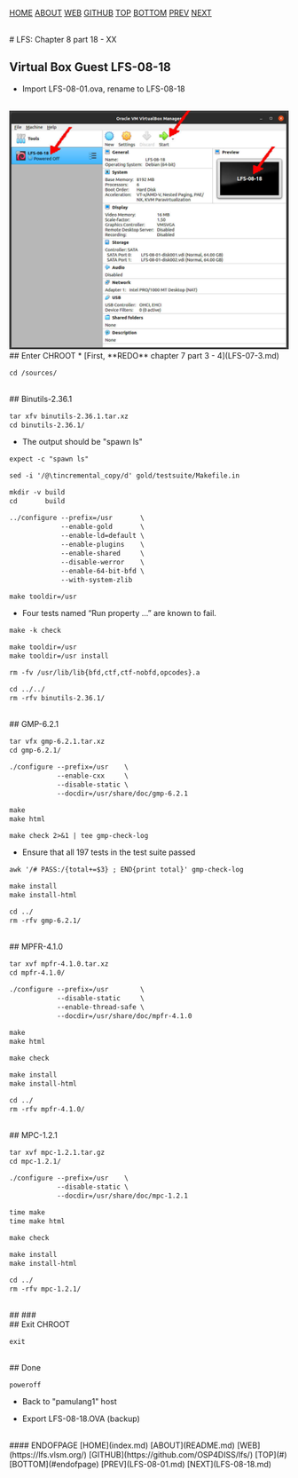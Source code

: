 ---
---

[HOME](index.md)
[ABOUT](README.md)
[WEB](https://lfs.vlsm.org/)
[GITHUB](https://github.com/OSP4DISS/lfs/)
[TOP](#)
[BOTTOM](#endofpage)
[PREV](LFS-08-01.md)
[NEXT](LFS-08-18.md)

<br>
# LFS: Chapter 8 part 18 - XX

## Virtual Box Guest LFS-08-18

* Import LFS-08-01.ova, rename to LFS-08-18

<br>
<img src="pictures/L101-012.jpg" width="960">

<br>
## Enter CHROOT
* [First, **REDO** chapter 7 part 3 - 4](LFS-07-3.md)

```
cd /sources/

```

<br>
## Binutils-2.36.1

```
tar xfv binutils-2.36.1.tar.xz
cd binutils-2.36.1/

```

* The output should be "spawn ls"

```
expect -c "spawn ls"

```

```
sed -i '/@\tincremental_copy/d' gold/testsuite/Makefile.in

```

```
mkdir -v build
cd       build

```


```
../configure --prefix=/usr       \
             --enable-gold       \
             --enable-ld=default \
             --enable-plugins    \
             --enable-shared     \
             --disable-werror    \
             --enable-64-bit-bfd \
             --with-system-zlib

```

```
make tooldir=/usr

```

* Four tests named “Run property ...” are known to fail.

```
make -k check

```

```
make tooldir=/usr
make tooldir=/usr install

```

```
rm -fv /usr/lib/lib{bfd,ctf,ctf-nobfd,opcodes}.a

```

```
cd ../../
rm -rfv binutils-2.36.1/

```

<br>
## GMP-6.2.1

```
tar vfx gmp-6.2.1.tar.xz
cd gmp-6.2.1/

```

```
./configure --prefix=/usr    \
            --enable-cxx     \
            --disable-static \
            --docdir=/usr/share/doc/gmp-6.2.1

```

```
make
make html

```

```
make check 2>&1 | tee gmp-check-log

```

* Ensure that all 197 tests in the test suite passed

```
awk '/# PASS:/{total+=$3} ; END{print total}' gmp-check-log

```

```
make install
make install-html

```

```
cd ../
rm -rfv gmp-6.2.1/

```

<br>
## MPFR-4.1.0

```
tar xvf mpfr-4.1.0.tar.xz
cd mpfr-4.1.0/

```

```
./configure --prefix=/usr        \
            --disable-static     \
            --enable-thread-safe \
            --docdir=/usr/share/doc/mpfr-4.1.0

```

```
make
make html

```

```
make check

```

```
make install
make install-html

```

```
cd ../
rm -rfv mpfr-4.1.0/

```

<br>
## MPC-1.2.1

```
tar xvf mpc-1.2.1.tar.gz
cd mpc-1.2.1/

```

```
./configure --prefix=/usr    \
            --disable-static \
            --docdir=/usr/share/doc/mpc-1.2.1

```

```
time make
time make html

```

```
make check

```

```
make install
make install-html

```

```
cd ../
rm -rfv mpc-1.2.1/

```

<br>
## ###

<br>
## Exit CHROOT

```
exit

```

<br>
## Done

```
poweroff

```

* Back to "pamulang1" host

* Export LFS-08-18.OVA (backup)

<br>
#### ENDOFPAGE
[HOME](index.md)
[ABOUT](README.md)
[WEB](https://lfs.vlsm.org/)
[GITHUB](https://github.com/OSP4DISS/lfs/)
[TOP](#)
[BOTTOM](#endofpage)
[PREV](LFS-08-01.md)
[NEXT](LFS-08-18.md)
<br>

